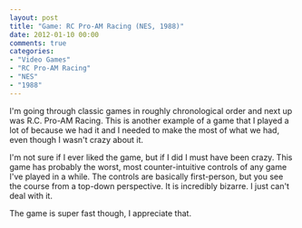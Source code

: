 ```yaml
---
layout: post
title: "Game: RC Pro-AM Racing (NES, 1988)"
date: 2012-01-10 00:00
comments: true
categories:
- "Video Games"
- "RC Pro-AM Racing"
- "NES"
- "1988"
---
```


I'm going through classic games in roughly chronological order and
next up was R.C. Pro-AM Racing. This is another example of a game
that I played a lot of because we had it and I needed to make the
most of what we had, even though I wasn't crazy about it.

I'm not sure if I ever liked the game, but if I did I must have
been crazy. This game has probably the worst, most
counter-intuitive controls of any game I've played in a while. The
controls are basically first-person, but you see the course from a
top-down perspective. It is incredibly bizarre. I just can't deal
with it.

The game is super fast though, I appreciate that.
